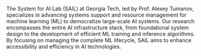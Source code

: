 ---
---

The System for AI Lab (SAIL) at Georgia Tech, led by Prof. Alexey Tumanov, specializes in advancing systems support and resource management for machine learning (ML) to democratize large-scale AI systems. Our research encompasses the entire AI infrastructure stack, from foundational system design to the development of efficient ML training and inference algorithms. By focusing on managing the complete ML lifecycle, SAIL aims to enhance accessibility and efficiency in AI technologies.